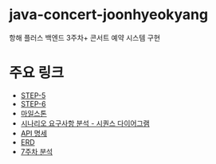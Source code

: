 # java-concert-joonhyeokyang
항해 플러스 백엔드 3주차+ 콘서트 예약 시스템 구현

# 주요 링크
- [STEP-5](https://github.com/hpp-backend-15/java-concert-joonhyeokyang/pull/5)
- [STEP-6](https://github.com/hpp-backend-15/java-concert-joonhyeokyang/pull/6)
- [마일스톤](https://github.com/orgs/hpp-backend-15/projects/2)
- [시나리오 요구사항 분석 - 시퀀스 다이어그램](https://github.com/hpp-backend-15/java-concert-joonhyeokyang/blob/main/docs/sequecne/)
- [API 명세](https://github.com/hpp-backend-15/java-concert-joonhyeokyang/blob/STEP-7/docs/markdown/4.API%20%EB%AA%85%EC%84%B8%20(OAS).md)
- [ERD](https://github.com/hpp-backend-15/java-concert-joonhyeokyang/issues/4)
- [7주차 분석]()
